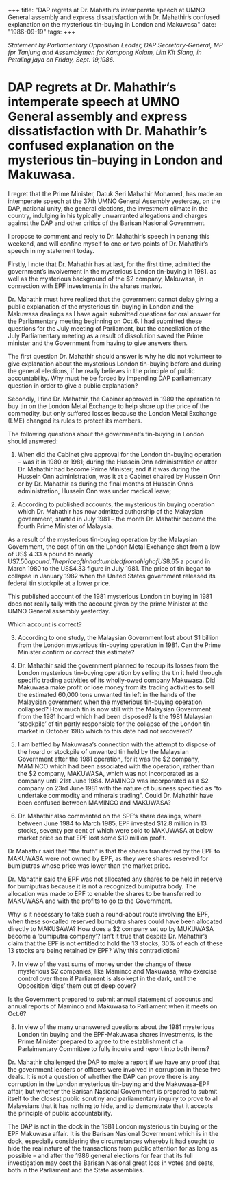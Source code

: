+++ 
title: "DAP regrets at Dr. Mahathir‘s intemperate speech at UMNO General assembly and express dissatisfaction with Dr. Mahathir’s confused explanation on the mysterious tin-buying in London and Makuwasa"
date: "1986-09-19"
tags:
+++

_Statement by Parliamentary Opposition Leader, DAP Secretary-General, MP fpr Tanjung and Assemblymen for Kampong Kolam, Lim Kit Siang, in Petaling jaya on Friday, Sept. 19,1986._

# DAP regrets at Dr. Mahathir‘s intemperate speech at UMNO General assembly and express dissatisfaction with Dr. Mahathir’s confused explanation on the mysterious tin-buying in London and Makuwasa.

I regret that the Prime Minister, Datuk Seri Mahathir Mohamed, has made an intemperate speech at the 37th UMNO General Assembly yesterday, on the DAP, national unity, the general elections, the investment climate in the country, indulging in his typically unwarranted allegations and charges against the DAP and other critics of the Barisan Nasional Government.</u>

I propose to comment and reply to Dr. Mahathir’s speech in penang this weekend, and will confine myself to one or two points of Dr. Mahathir’s speech in my statement today.

Firstly, I note that Dr. Mahathir has at last, for the first time, admitted the government’s involvement in the mysterious London tin-buying in 1981. as well as the mysterious background of the $2 company, Makuwasa, in connection with EPF investments in the shares market.

Dr. Mahathir must have realized that the government cannot delay giving a public explanation of the mysterious tin-buying in London and the Makuwasa dealings as I have again submitted questions for oral answer for the Parliamentary meeting beginning on Oct.6. I had submitted these questions for the July meeting of Parliament, but the cancellation of the July Parliamentary meeting as a result of dissolution saved the Prime minister and the Government from having to give answers then.

The first question Dr. Mahathir should answer is why he did not volunteer to give explanation about the mysterious London tin-buying before and during the general elections, if he really believes in the principle of public accountability. Why must he be forced by impending DAP parliamentary question in order to give a public explanation?

Secondly, I find Dr. Mahathir, the Cabiner approved in 1980 the operation to buy tin on the London Metal Exchange to help shore up the price of the commodity, but only suffered losses because the London Metal Exchange (LME) changed its rules to protect its members.

The following questions about the government’s tin-buying in London should answered:

1.	When did the Cabinet give approval for the London tin-buying operation – was it in 1980 or 1981; during the Hussein Onn administration or after Dr. Mahathir had become Prime Minister; and if it was during the Hussein Onn administration, was it at a Cabinet chaired by Hussein Onn or by Dr. Mahathir as during the final months of Hussein Onn’s administration, Hussein Onn was under medical leave;

2.	According to published accounts, the mysterious tin buying operation which Dr. Mahathir has now admitted authorship of the Malaysian government, started in July 1981 – the month Dr. Mahathir become the fourth Prime Minister of Malaysia.

As a result of the mysterious tin-buying operation by the Malaysian Government, the cost of tin on the London Metal Exchange shot from a low of US$ 4.33 a pound to nearly US$7.50 a pound. The price of tin had tumbled from a high of US$8.65 a pound in March 1980 to the US$4.33 figure in July 1981. The price of tin began to collapse in January 1982 when the United States government released its federal tin stockpile at a lower price.

This published account of the 1981 mysterious London tin buying in 1981 does not really tally with the account given by the prime Minister at the UMNO General assembly yesterday.

Which account is correct?

3.	According to one study, the Malaysian Government lost about $1 billion from the London mysterious tin-buying operation in 1981. Can the Prime Minister confirm or correct this estimate?

4.	Dr. Mahathir said the government planned to recoup its losses from the London mysterious tin-buying operation by selling the tin it held through specific trading activities of its wholly-owed company Makuwasa. Did Makuwasa make profit or lose money from its trading activities to sell the estimated 60,000 tons unwanted tin left in the hands of the Malaysian government when the mysterious tin-buying operation collapsed? How much tin is now still with the Malaysian Government from the 1981 hoard which had been disposed? Is the 1981 Malaysian ‘stockpile’ of tin partly responsible for the collapse of the London tin market in October 1985 which to this date had not recovered?

5.	I am baffled by Makuwasa’s connection with the attempt to dispose of the hoard or stockpile of unwanted tin held by the Malaysian Government after the 1981 operation, for it was the $2 company, MAMINCO which had been associated with the operation, rather than the $2 company, MAKUWASA, which was not incorporated as a company until 21st June 1984. MAMINCO was incorporated as a $2 company on 23rd June 1981 with the nature of business specified as “to undertake commodity and minerals trading”. Could Dr. Mahathir have been confused between MAMINCO and MAKUWASA?

6.	Dr. Mahathir also commented on the SPF’s share dealings, where between June 1984 to March 1985, EPF invested $12.8 million in 13 stocks, seventy per cent of which were sold to MAKUWASA at below market price so that EPF lost some $10 million profit.

Dr Mahathir said that “the truth” is that the shares transferred by the EPF to MAKUWASA were not owned by EPF, as they were shares reserved for bumiputras whose price was lower than the market price.

Dr. Mahathir said the EPF was not allocated any shares to be held in reserve for bumiputras because it is not a recognized bumiputra body. The allocation was made to EPF to enable the shares to be transferred to MAKUWASA and with the profits to go to the Government.

Why is it necessary to take such a round-about route involving the EPF, when these so-called reserved bumiputra shares could have been allocated directly to MAKUSAWA? How does a $2 company set up by MUKUWASA become a ‘bumiputra company’? Isn’t it true that despite Dr. Mahathir’s claim that the EPF is not entitled to hold the 13 stocks, 30% of each of these 13 stocks are being retained by EPF? Why this contradiction?

7.	In view of the vast sums of money under the change of these mysterious $2 companies, like Maminco and Makuwasa, who exercise control over them if Parliament is also kept in the dark, until the Opposition ‘digs’ them out of deep cover?

Is the Government prepared to submit annual statement of accounts and annual reports of Maminco and Makuwasa to Parliament when it meets on Oct.6?

8.	In view of the many unanswered questions about the 1981 mysterious London tin buying and the EPF-Makuwasa shares investments, is the Prime Minister prepared to agree to the establishment of a Parlaimentary Committee to fully inquire and report into both items?

Dr. Mahathir challenged the DAP to make a report if we have any proof that the government leaders or officers were involved in corruption in these two deals. It is not a question of whether the DAP can prove there is any corruption in the London mysterious tin-buying and the Makuwasa-EPF affair, but whether the Barisan Nasional Government is prepared to submit itself to the closest public scrutiny and parliamentary inquiry to prove to all Malaysians that it has nothing to hide, and to demonstrate that it accepts the principle of public accountability.

The DAP is not in the dock in the 1981 London mysterious tin buying or the EPF Makuwasa affair. It is the Barisan Nasional Government which is in the dock, especially considering the circumstances whereby it had sought to hide the real nature of the transactions from public attention for as long as possible – and after the 1986 general elections for fear that its full investigation may cost the Barisan Nasional great loss in votes and seats, both in the Parliament and the State assemblies.
 
